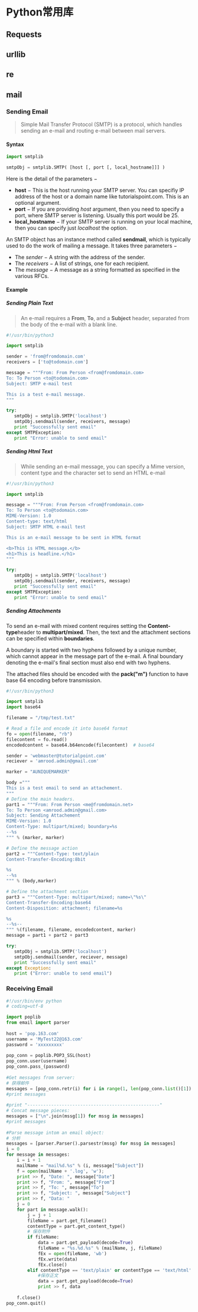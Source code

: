 # Python常用库
## Requests



## urllib

## re

## mail

### Sending Email

> Simple Mail Transfer Protocol (SMTP) is a protocol, which handles sending an e-mail and routing e-mail between mail servers.

#### Syntax

```python
import smtplib

smtpObj = smtplib.SMTP( [host [, port [, local_hostname]]] )
```

Here is the detail of the parameters −

- **host** − This is the host running your SMTP server. You can specifiy IP address of the host or a domain name like tutorialspoint.com. This is an optional argument.
- **port** − If you are providing *host* argument, then you need to specify a port, where SMTP server is listening. Usually this port would be 25.
- **local_hostname** − If your SMTP server is running on your local machine, then you can specify just *localhost* the option.

An SMTP object has an instance method called **sendmail**, which is typically used to do the work of mailing a message. It takes three parameters −

- The *sender* − A string with the address of the sender.
- The *receivers* − A list of strings, one for each recipient.
- The *message* − A message as a string formatted as specified in the various RFCs.

#### Example

##### Sending Plain Text

> An e-mail requires a **From**, **To**, and a **Subject** header, separated from the body of the e-mail with a blank line.

```python
#!/usr/bin/python3

import smtplib

sender = 'from@fromdomain.com'
receivers = ['to@todomain.com']

message = """From: From Person <from@fromdomain.com>
To: To Person <to@todomain.com>
Subject: SMTP e-mail test

This is a test e-mail message.
"""

try:
   smtpObj = smtplib.SMTP('localhost')
   smtpObj.sendmail(sender, receivers, message)         
   print "Successfully sent email"
except SMTPException:
   print "Error: unable to send email"
```

##### Sending Html Text

> While sending an e-mail message, you can specify a Mime version, content type and the character set to send an HTML e-mail

```python
#!/usr/bin/python3

import smtplib

message = """From: From Person <from@fromdomain.com>
To: To Person <to@todomain.com>
MIME-Version: 1.0
Content-type: text/html
Subject: SMTP HTML e-mail test

This is an e-mail message to be sent in HTML format

<b>This is HTML message.</b>
<h1>This is headline.</h1>
"""

try:
   smtpObj = smtplib.SMTP('localhost')
   smtpObj.sendmail(sender, receivers, message)         
   print "Successfully sent email"
except SMTPException:
   print "Error: unable to send email"
```

##### Sending Attachments

To send an e-mail with mixed content requires setting the **Content-type**header to **multipart/mixed**. Then, the text and the attachment sections can be specified within **boundaries**.

A boundary is started with two hyphens followed by a unique number, which cannot appear in the message part of the e-mail. A final boundary denoting the e-mail's final section must also end with two hyphens.

The attached files should be encoded with the **pack("m")** function to have base 64 encoding before transmission.

```python
#!/usr/bin/python3

import smtplib
import base64

filename = "/tmp/test.txt"

# Read a file and encode it into base64 format
fo = open(filename, "rb")
filecontent = fo.read()
encodedcontent = base64.b64encode(filecontent)  # base64

sender = 'webmaster@tutorialpoint.com'
reciever = 'amrood.admin@gmail.com'

marker = "AUNIQUEMARKER"

body ="""
This is a test email to send an attachement.
"""
# Define the main headers.
part1 = """From: From Person <me@fromdomain.net>
To: To Person <amrood.admin@gmail.com>
Subject: Sending Attachement
MIME-Version: 1.0
Content-Type: multipart/mixed; boundary=%s
--%s
""" % (marker, marker)

# Define the message action
part2 = """Content-Type: text/plain
Content-Transfer-Encoding:8bit

%s
--%s
""" % (body,marker)

# Define the attachment section
part3 = """Content-Type: multipart/mixed; name=\"%s\"
Content-Transfer-Encoding:base64
Content-Disposition: attachment; filename=%s

%s
--%s--
""" %(filename, filename, encodedcontent, marker)
message = part1 + part2 + part3

try:
   smtpObj = smtplib.SMTP('localhost')
   smtpObj.sendmail(sender, reciever, message)
   print "Successfully sent email"
except Exception:
   print ("Error: unable to send email")
```

### Receiving Email

```python
#!/usr/bin/env python
# coding=utf-8

import poplib
from email import parser
 
host = 'pop.163.com'
username = 'MyTest22@163.com'
password = 'xxxxxxxxx'
 
pop_conn = poplib.POP3_SSL(host)
pop_conn.user(username)
pop_conn.pass_(password)
 
#Get messages from server:
# 获得邮件
messages = [pop_conn.retr(i) for i in range(1, len(pop_conn.list()[1]) + 1)]
#print messages
 
#print "--------------------------------------------------"
# Concat message pieces:
messages = ["\n".join(mssg[1]) for mssg in messages]
#print messages
 
#Parse message intom an email object:
# 分析
messages = [parser.Parser().parsestr(mssg) for mssg in messages]
i = 0
for message in messages:
	i = i + 1
	mailName = "mail%d.%s" % (i, message["Subject"])
	f = open(mailName + '.log', 'w');
	print >> f, "Date: ", message["Date"]
	print >> f, "From: ", message["From"]
	print >> f, "To: ", message["To"]
	print >> f, "Subject: ", message["Subject"]
	print >> f, "Data: "
	j = 0
	for part in message.walk():
		j = j + 1
		fileName = part.get_filename()
		contentType = part.get_content_type()
		# 保存附件
		if fileName:
			data = part.get_payload(decode=True)
			fileName = "%s.%d.%s" % (mailName, j, fileName)
			fEx = open(fileName, 'wb')
			fEx.write(data)
			fEx.close()
		elif contentType == 'text/plain' or contentType == 'text/html':
			#保存正文
			data = part.get_payload(decode=True)
			print >> f, data
 
	f.close()
pop_conn.quit()
```




